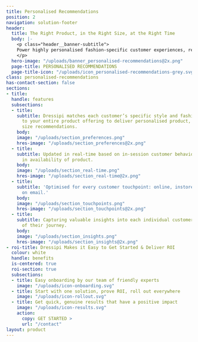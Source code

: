 ```yaml
---
title: Personalised Recommendations
position: 2
navigation: solution-footer
header:
  title: The Right Product, in the Right Size, at the Right Time
  body: |-
    <p class="header__banner-subtitle">
    Power highly personalised fashion-specific customer experiences, resulting in better lifetime value, reduced returns and greater customer loyalty
    </p>
  hero-image: "/uploads/banner_personalised-recommendations@2x.png"
  page-title: PERSONALISED RECOMMENDATIONS
  page-title-icon: "/uploads/icon_personalised-recommendations-grey.svg"
class: personalised-recommendations
has-contact-section: false
sections:
- title: 
  handle: features
  subsections:
  - title: 
    subtitle: Dressipi matches each customer’s specific style and fashion preferences
      to your entire product offering to deliver personalised product, outfit and
      size recommendations.
    body: 
    image: "/uploads/section_preferences.png"
    hres-image: "/uploads/section_preferences@2x.png"
  - title: 
    subtitle: Updated in real-time based on in-session customer behaviour and changes
      in availability of product.
    body: 
    image: "/uploads/section_real-time.png"
    hres-image: "/uploads/section_real-time@2x.png"
  - title: 
    subtitle: 'Optimised for every customer touchpoint: online, instore, in app, and
      on email.'
    body: 
    image: "/uploads/section_touchpoints.png"
    hres-image: "/uploads/section_touchpoints@2x.png"
  - title: 
    subtitle: Capturing valuable insights into each individual customer at every step
      of their journey.
    body: 
    image: "/uploads/section_insights.png"
    hres-image: "/uploads/section_insights@2x.png"
- roi-title: Dressipi Makes it Easy to Get Started & Deliver ROI
  colour: white
  handle: benefits
  is-centered: true
  roi-section: true
  subsections:
  - title: Easy onboarding by our team of friendly experts
    image: "/uploads/icon-onboarding.svg"
  - title: Start with one solution, prove ROI, roll out everywhere
    image: "/uploads/icon-rollout.svg"
  - title: Get quick, genuine results that have a positive impact
    image: "/uploads/icon-results.svg"
    action:
      copy: GET STARTED >
      url: "/contact"
layout: product
---
```


